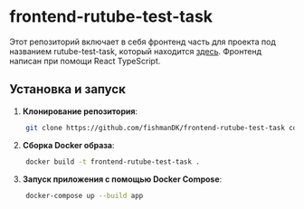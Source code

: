 # frontend-rutube-test-task

Этот репозиторий включает в себя фронтенд часть для проекта под названием rutube-test-task, который находится [здесь](https://github.com/fishmanDK/rutube-test-task). Фронтенд написан при помощи React TypeScript.


## Установка и запуск

1. **Клонирование репозитория**:
```bash
    git clone https://github.com/fishmanDK/frontend-rutube-test-task cd frontend-rutube-test-task
```


2. **Сборка Docker образа**:

```bash 
    docker build -t frontend-rutube-test-task .
```


3. **Запуск приложения с помощью Docker Compose**:

```bash 
    docker-compose up --build app
```